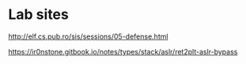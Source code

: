 # Lab sites
http://elf.cs.pub.ro/sis/sessions/05-defense.html

https://ir0nstone.gitbook.io/notes/types/stack/aslr/ret2plt-aslr-bypass